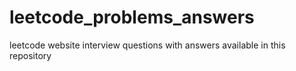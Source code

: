 # leetcode_problems_answers
leetcode website interview questions with answers available in this repository
